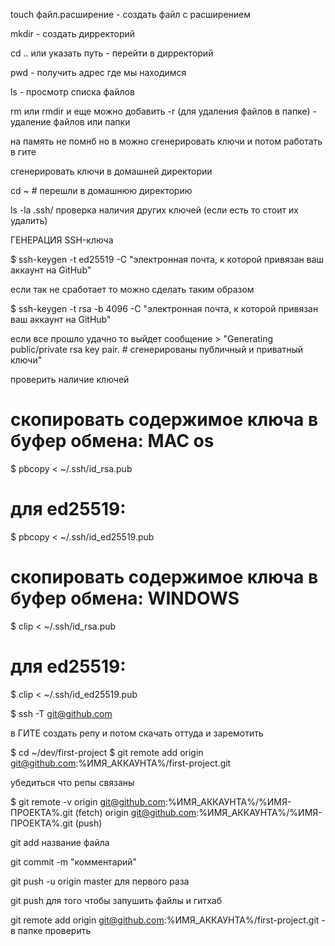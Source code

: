 touch файл.расширение - создать файл с расширением

mkdir - создать дирректорий

cd .. или указать путь - перейти в дирректорий

pwd - получить адрес где мы находимся

ls - просмотр списка файлов

rm или rmdir и еще можно добавить -r (для удаления файлов в папке) - удаление файлов или папки

на память не помнб но в можно сгенерировать ключи и потом работать в гите



сгенерировать ключи в домашней директории

cd ~ # перешли в домашнюю директорию 

ls -la .ssh/ проверка наличия других ключей (если есть то стоит их удалить)

ГЕНЕРАЦИЯ SSH-ключа

$ ssh-keygen -t ed25519 -C "электронная почта, к которой привязан ваш аккаунт на GitHub" 

если так не сработает то можно сделать таким образом

$ ssh-keygen -t rsa -b 4096 -C "электронная почта, к которой привязан ваш аккаунт на GitHub"

если все прошло удачно то выйдет сообщение > "Generating public/private rsa key pair. # сгенерированы публичный и приватный ключи"


проверить наличие ключей

# скопировать содержимое ключа в буфер обмена: MAC os
$ pbcopy < ~/.ssh/id_rsa.pub
# для ed25519:
$ pbcopy < ~/.ssh/id_ed25519.pub

# скопировать содержимое ключа в буфер обмена: WINDOWS
$ clip < ~/.ssh/id_rsa.pub
# для ed25519:
$ clip < ~/.ssh/id_ed25519.pub

$ ssh -T git@github.com

в ГИТЕ создать репу и потом скачать оттуда и заремотить 

$ cd ~/dev/first-project
$ git remote add origin git@github.com:%ИМЯ_АККАУНТА%/first-project.git

убедиться что репы связаны

$ git remote -v
origin    git@github.com:%ИМЯ_АККАУНТА%/%ИМЯ-ПРОЕКТА%.git (fetch)
origin    git@github.com:%ИМЯ_АККАУНТА%/%ИМЯ-ПРОЕКТА%.git (push)

git add название файла

git commit -m "комментарий"

git push -u origin master для первого раза

git push для того чтобы запушить файлы и гитхаб

git remote add origin git@github.com:%ИМЯ_АККАУНТА%/first-project.git - в папке проверить

